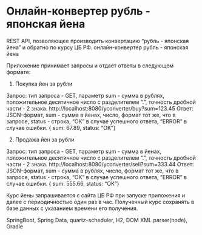 Онлайн-конвертер рубль - японская йена
===============================
REST API,  позволяющее производить конвертацию “рубль - японская йена” и обратно по курсу ЦБ РФ.
онлайн-конвертер рубль - японская йена

Приложение принимает запросы и отдает ответы в следующем формате:

1. Покупка йен за рубли

Запрос: тип запроса - GET, параметр sum - сумма в рублях, положительное десятичное число с разделителем “.”, точность дробной части - 2 знака.
http://localhost:8080/yconverter/buy?sum=123.45
Ответ: JSON-формат, sum - сумма в йенах, число, формат тот же, что в запросе, status - строка, “ОК” в случае успешного ответа, “ERROR” в случае ошибки.
{ sum: 67.89, status: “OK”}

2. Продажа йен за рубли

Запрос: тип запроса - GET, параметр sum - сумма в йенах, положительное десятичное число с разделителем “.”, точность дробной части - 2 знака.
http://localhost:8080/yconverter/sell?sum=333.44
Ответ: JSON-формат, sum - сумма в рублях, число, формат тот же, что в запросе, status - строка, “ОК” в случае успешного ответа, “ERROR” в случае ошибки.
{ sum: 555.66, status: “OK”}

Курс йены запрашивается с сайта ЦБ РФ при запуске приложения и далее с периодичностью один раз в час. Полученный курс сохранять в базе данных с указанием времени его получения.

SpringBoot, Spring Data, quartz-scheduler, H2, DOM XML parser(node), Gradle